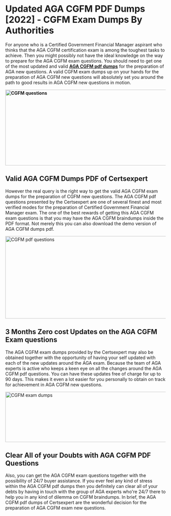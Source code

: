 <h1><strong>Updated AGA CGFM PDF Dumps [2022] - CGFM Exam Dumps By Authorities&nbsp;</strong></h1>
<p><span style="font-weight: 400;">For anyone who is a Certified Government Financial Manager aspirant who thinks that the AGA CGFM certification exam is among the toughest tasks to achieve. Then you might possibly not have the ideal knowledge on the way to prepare for the AGA CGFM exam questions. You should need to get one of the most updated and valid <strong><a href="https://www.certsexpert.com/CGFM-pdf-questions.html">AGA CGFM pdf dumps</a></strong> for the preparation of AGA new questions. A valid  CGFM exam dumps up on your hands for the preparation of AGA CGFM new questions will absolutely set you around the path to good results in AGA CGFM new questions in motion.</span></p>
<p><span style="font-weight: 400;"><strong><img style="display: block; margin-left: auto; margin-right: auto;" src="https://i.ibb.co/QXh983F/73475278-2429792180625311-4586132736837681152-n.jpg" alt="CGFM questions" width="632" height="238" /></strong></span></p>
<h2><strong>Valid AGA CGFM Dumps PDF of Certsexpert</strong></h2>
<p><span style="font-weight: 400;">However the real query is the right way to get the valid AGA CGFM exam dumps for the preparation of CGFM new questions. The AGA CGFM pdf questions presented by the Certsexpert are one of several finest and most verified modes for the preparation of Certified Government Financial Manager exam. The one of the best rewards of getting this AGA CGFM exam questions is that you may have the AGA CGFM braindumps inside the PDF format. Not merely this you can also download the demo version of AGA CGFM dumps pdf.</span></p>
<p><span style="font-weight: 400;"><img style="display: block; margin-left: auto; margin-right: auto;" src="https://i.ibb.co/Jd8hN2L/76714008-3182067705200142-8735104740007870464-n.jpg" alt="CGFM pdf questions" width="701" height="259" /></span></p>
<h2><strong>3 Months Zero cost Updates on the AGA CGFM Exam questions</strong></h2>
<p><span style="font-weight: 400;">The AGA CGFM exam dumps provided by the Certsexpert may also be obtained together with the opportunity of having your self updated with each of the new updates around the AGA exam. Because the team of AGA experts is active who keeps a keen eye on all the changes around the AGA CGFM pdf questions. You can have these updates free of charge for up to 90 days. This makes it even a lot easier for you personally to obtain on track for achievement in AGA CGFM new questions.</span></p>
<p><span style="font-weight: 400;"><a href="https://www.certsexpert.com/CGFM-pdf-questions.html"><img style="display: block; margin-left: auto; margin-right: auto;" src="https://i.ibb.co/TMnKrkJ/75398236-424489711531572-5064688549987614720-n.jpg" alt="CGFM exam dumps" width="714" height="158" /></a></span></p>
<h2><strong>Clear All of your Doubts with AGA CGFM PDF Questions</strong></h2>
<p>Also, you can get the AGA CGFM exam questions together with the possibility of 24/7 buyer assistance. If you ever feel any kind of stress within the AGA CGFM pdf dumps then you definitely can clear all of your debts by having in touch with the group of AGA experts who're 24/7 there to help you in any kind of dilemma on  CGFM braindumps. In brief, the AGA CGFM pdf dumps of Certsexpert are the wonderful decision for the preparation of AGA CGFM exam new questions.</p>
